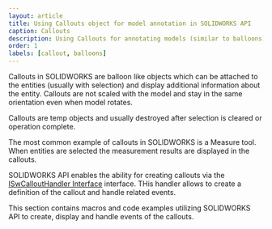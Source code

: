 ```yaml
---
layout: article
title: Using Callouts object for model annotation in SOLIDWORKS API
caption: Callouts
description: Using Callouts for annotating models (similar to balloons), linking to the entities and displaying custom data using SOLIDWORKS API
order: 1
labels: [callout, balloons]
---
```

Callouts in SOLIDWORKS are balloon like objects which can be attached to the entities (usually with selection) and display additional information about the entity. Callouts are not scaled with the model and stay in the same orientation even when model rotates.

Callouts are temp objects and usually destroyed after selection is cleared or operation complete.

The most common example of callouts in SOLIDWORKS is a Measure tool. When entities are selected the measurement results are displayed in the callouts.

SOLIDWORKS API enables the ability for creating callouts via the [ISwCalloutHandler Interface](http://help.solidworks.com/2018/english/api/swpublishedapi/solidworks.interop.swpublished~solidworks.interop.swpublished.iswcallouthandler.html) interface. THis handler allows to create a definition of the callout and handle related events.

This section contains macros and code examples utilizing SOLIDWORKS API to create, display and handle events of the callouts.